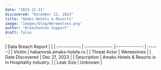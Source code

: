 ```yaml
---
date: "2023-12-21"
discovered: "December 21, 2023"
title: "Amaks Hotels & Resorts"
image: "images/blog/Werewolves.png"
author: "Breachsense Support"
draft: false
---
```


| Data Breach Report           |              | 
| :-----------: | :-------------:     |:-------------:    | :-----:|
| Victim      | habarovsk.amaks-hotels.ru      | 
| Threat Actor      | Werewolves      | 
| Date Discovered      | Dec 21, 2023      | 
| Description      | Amaks Hotels & Resorts is in Hospitality industry.      | 
| Leak Size      | Unknown      | 

